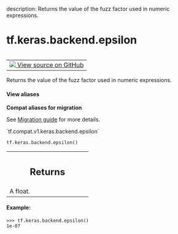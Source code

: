 description: Returns the value of the fuzz factor used in numeric expressions.

<div itemscope itemtype="http://developers.google.com/ReferenceObject">
<meta itemprop="name" content="tf.keras.backend.epsilon" />
<meta itemprop="path" content="Stable" />
</div>

# tf.keras.backend.epsilon

<!-- Insert buttons and diff -->

<table class="tfo-notebook-buttons tfo-api nocontent" align="left">
<td>
  <a target="_blank" href="https://github.com/keras-team/keras/tree/v2.9.0/keras/backend_config.py#L30-L42">
    <img src="https://www.tensorflow.org/images/GitHub-Mark-32px.png" />
    View source on GitHub
  </a>
</td>
</table>



Returns the value of the fuzz factor used in numeric expressions.

<section class="expandable">
  <h4 class="showalways">View aliases</h4>
  <p>
<b>Compat aliases for migration</b>
<p>See
<a href="https://www.tensorflow.org/guide/migrate">Migration guide</a> for
more details.</p>
<p>`tf.compat.v1.keras.backend.epsilon`</p>
</p>
</section>

<pre class="devsite-click-to-copy prettyprint lang-py tfo-signature-link">
<code>tf.keras.backend.epsilon()
</code></pre>



<!-- Placeholder for "Used in" -->


<!-- Tabular view -->
 <table class="responsive fixed orange">
<colgroup><col width="214px"><col></colgroup>
<tr><th colspan="2"><h2 class="add-link">Returns</h2></th></tr>
<tr class="alt">
<td colspan="2">
A float.
</td>
</tr>

</table>



#### Example:


```
>>> tf.keras.backend.epsilon()
1e-07
```